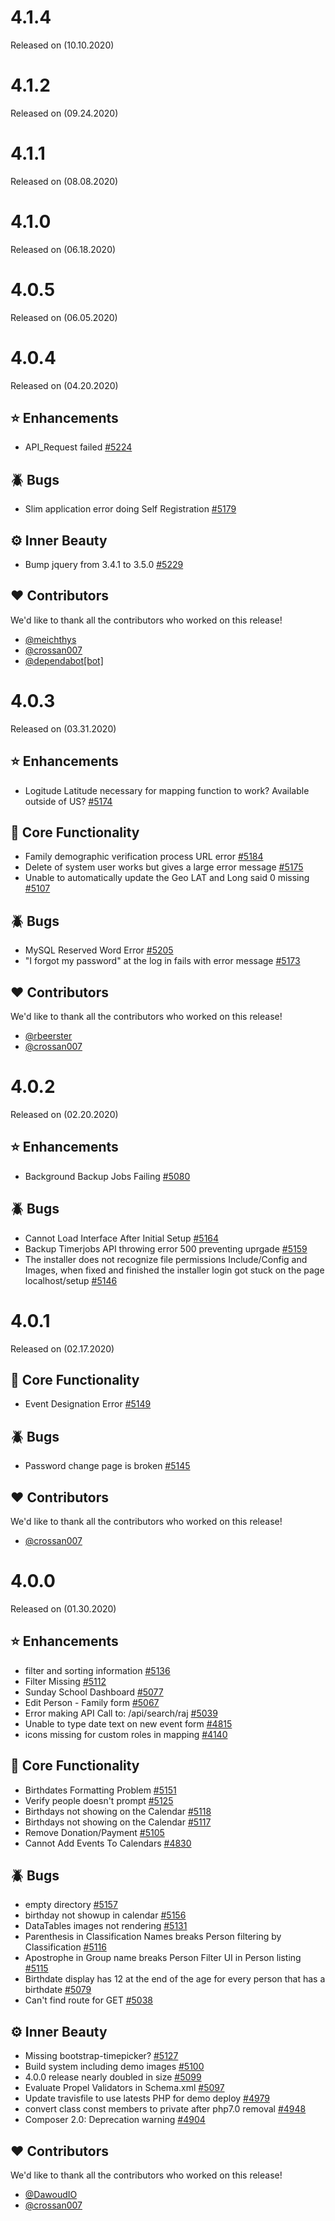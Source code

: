 # 4.1.4
Released on (10.10.2020)

# 4.1.2
Released on (09.24.2020)

# 4.1.1
Released on (08.08.2020)

# 4.1.0
Released on (06.18.2020)

# 4.0.5
Released on (06.05.2020)

# 4.0.4
Released on (04.20.2020)

## :star: Enhancements

- API_Request failed [#5224](https://github.com/ChurchCRM/CRM/issues/5224)

## :beetle: Bugs

- Slim application error doing Self Registration [#5179](https://github.com/ChurchCRM/CRM/issues/5179)

## :gear: Inner Beauty

- Bump jquery from 3.4.1 to 3.5.0 [#5229](https://github.com/ChurchCRM/CRM/pull/5229)

## :heart: Contributors

We'd like to thank all the contributors who worked on this release!

- [@meichthys](https://github.com/meichthys)
- [@crossan007](https://github.com/crossan007)
- [@dependabot[bot]](https://github.com/apps/dependabot)

# 4.0.3
Released on (03.31.2020)

## :star: Enhancements

- Logitude Latitude necessary for mapping function to work?  Available outside of US? [#5174](https://github.com/ChurchCRM/CRM/issues/5174)

## :tada: Core Functionality

- Family demographic verification process URL error [#5184](https://github.com/ChurchCRM/CRM/issues/5184)
- Delete of system user works but gives a large error message [#5175](https://github.com/ChurchCRM/CRM/issues/5175)
- Unable to automatically update the Geo LAT and Long said 0 missing [#5107](https://github.com/ChurchCRM/CRM/issues/5107)

## :beetle: Bugs

- MySQL Reserved Word Error [#5205](https://github.com/ChurchCRM/CRM/issues/5205)
- "I forgot my password" at the log in fails with error message [#5173](https://github.com/ChurchCRM/CRM/issues/5173)

## :heart: Contributors

We'd like to thank all the contributors who worked on this release!

- [@rbeerster](https://github.com/rbeerster)
- [@crossan007](https://github.com/crossan007)

# 4.0.2
Released on (02.20.2020)

## :star: Enhancements

- Background Backup Jobs Failing [#5080](https://github.com/ChurchCRM/CRM/issues/5080)

## :beetle: Bugs

- Cannot Load Interface After Initial Setup [#5164](https://github.com/ChurchCRM/CRM/issues/5164)
- Backup Timerjobs API throwing error 500 preventing uprgade [#5159](https://github.com/ChurchCRM/CRM/issues/5159)
- The installer does not recognize file permissions Include/Config and Images, when fixed and finished the installer login got stuck on the page localhost/setup [#5146](https://github.com/ChurchCRM/CRM/issues/5146)

# 4.0.1
Released on (02.17.2020)

## :tada: Core Functionality

- Event Designation Error [#5149](https://github.com/ChurchCRM/CRM/issues/5149)

## :beetle: Bugs

- Password change page is broken [#5145](https://github.com/ChurchCRM/CRM/issues/5145)

## :heart: Contributors

We'd like to thank all the contributors who worked on this release!

- [@crossan007](https://github.com/crossan007)

# 4.0.0
Released on (01.30.2020)

## :star: Enhancements

- filter and sorting information [#5136](https://github.com/ChurchCRM/CRM/issues/5136)
- Filter Missing [#5112](https://github.com/ChurchCRM/CRM/issues/5112)
- Sunday School Dashboard [#5077](https://github.com/ChurchCRM/CRM/issues/5077)
- Edit Person - Family form [#5067](https://github.com/ChurchCRM/CRM/issues/5067)
- Error making API Call to: /api/search/raj [#5039](https://github.com/ChurchCRM/CRM/issues/5039)
- Unable to type date text on new event form [#4815](https://github.com/ChurchCRM/CRM/issues/4815)
- icons missing for custom roles in mapping [#4140](https://github.com/ChurchCRM/CRM/issues/4140)

## :tada: Core Functionality

- Birthdates Formatting Problem [#5151](https://github.com/ChurchCRM/CRM/issues/5151)
- Verify people doesn\'t prompt [#5125](https://github.com/ChurchCRM/CRM/issues/5125)
- Birthdays not showing on the Calendar [#5118](https://github.com/ChurchCRM/CRM/issues/5118)
- Birthdays not showing on the Calendar [#5117](https://github.com/ChurchCRM/CRM/issues/5117)
- Remove Donation/Payment [#5105](https://github.com/ChurchCRM/CRM/issues/5105)
- Cannot Add Events To Calendars [#4830](https://github.com/ChurchCRM/CRM/issues/4830)

## :beetle: Bugs

- empty directory [#5157](https://github.com/ChurchCRM/CRM/issues/5157)
- birthday not showup in calendar [#5156](https://github.com/ChurchCRM/CRM/issues/5156)
- DataTables images not rendering [#5131](https://github.com/ChurchCRM/CRM/issues/5131)
- Parenthesis in Classification Names breaks Person filtering by Classification [#5116](https://github.com/ChurchCRM/CRM/issues/5116)
- Apostrophe in Group name breaks Person Filter UI in Person listing [#5115](https://github.com/ChurchCRM/CRM/issues/5115)
- Birthdate display has 12 at the end of the age for every person that has a birthdate [#5079](https://github.com/ChurchCRM/CRM/issues/5079)
- Can\'t find route for GET [#5038](https://github.com/ChurchCRM/CRM/issues/5038)

## :gear: Inner Beauty

- Missing bootstrap-timepicker? [#5127](https://github.com/ChurchCRM/CRM/issues/5127)
- Build system including demo images [#5100](https://github.com/ChurchCRM/CRM/issues/5100)
- 4.0.0 release nearly doubled in size [#5099](https://github.com/ChurchCRM/CRM/issues/5099)
- Evaluate Propel Validators in Schema.xml [#5097](https://github.com/ChurchCRM/CRM/issues/5097)
- Update travisfile to use latests PHP for demo deploy [#4979](https://github.com/ChurchCRM/CRM/issues/4979)
- convert class const members to private after php7.0 removal [#4948](https://github.com/ChurchCRM/CRM/issues/4948)
- Composer 2.0: Deprecation warning [#4904](https://github.com/ChurchCRM/CRM/issues/4904)

## :heart: Contributors

We'd like to thank all the contributors who worked on this release!

- [@DawoudIO](https://github.com/DawoudIO)
- [@crossan007](https://github.com/crossan007)
